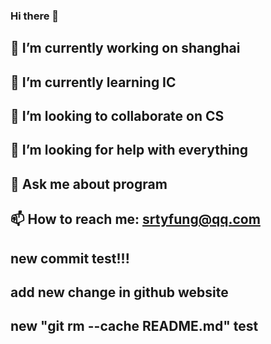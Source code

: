 ### Hi there 👋

## 🔭 I’m currently working on shanghai
## 🌱 I’m currently learning IC
## 👯 I’m looking to collaborate on CS
## 🤔 I’m looking for help with everything
## 💬 Ask me about program
## 📫 How to reach me: srtyfung@qq.com

## new commit test!!!

## add new change in github website


## new "git rm --cache README.md" test